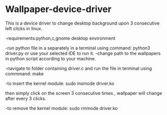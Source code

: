 # Wallpaper-device-driver
This is a device driver to change desktop background upon 3 consecutive left clicks in linux.

-requirements:python,c,gnome desktop environment

-run python file in a separately in a terminal using command:
python3 driver.py 
or use your selected IDE to run it.
-change path to the wallpapers in python script according to your machine.

-navigate to folder containing driver.c and run the file in terminal using commmand:
 make

-to insert the kernel module: 
 sudo insmode driver.ko

then simply click on the screen 3 consecutive times , wallpaper will change after every 3 clicks.


-to remove the kernel module: 
 sudo rmmode driver.ko
